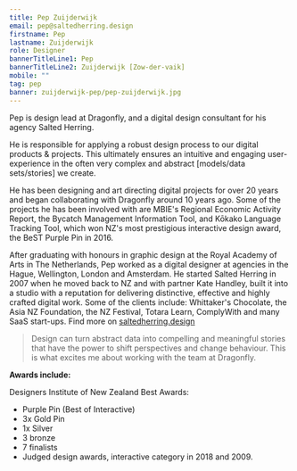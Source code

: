 ```yaml
---
title: Pep Zuijderwijk
email: pep@saltedherring.design
firstname: Pep
lastname: Zuijderwijk
role: Designer
bannerTitleLine1: Pep
bannerTitleLine2: Zuijderwijk [Zow-der-vaik]
mobile: ""
tag: pep
banner: zuijderwijk-pep/pep-zuijderwijk.jpg
---
```


Pep is design lead at Dragonfly, and a digital design consultant for his agency
Salted Herring.

<!-- more -->

He is responsible for applying a robust design process to our digital products &
projects. This ultimately ensures an intuitive and engaging user-experience in
the often very complex and abstract [models/data sets/stories] we create.

He has been designing and art directing digital projects for over 20 years and
began collaborating with Dragonfly around 10 years ago. Some of the projects he
has been involved with are MBIE's Regional Economic Activity Report, the Bycatch
Management Information Tool, and Kōkako Language Tracking Tool, which won NZ's
most prestigious interactive design award, the BeST Purple Pin in 2016.

After graduating with honours in graphic design at the Royal Academy of Arts in
The Netherlands, Pep worked as a digital designer at agencies in the Hague,
Wellington, London and Amsterdam. He started Salted Herring in 2007 when he
moved back to NZ and with partner Kate Handley, built it into a studio with a
reputation for delivering distinctive, effective and highly crafted digital
work. Some of the clients include: Whittaker's Chocolate, the Asia NZ
Foundation, the NZ Festival, Totara Learn, ComplyWith and many SaaS start-ups.
Find more on [saltedherring.design](https://saltedherring.design)

> Design can turn abstract data into compelling and meaningful stories that have
> the power to shift perspectives and change behaviour. This is what excites me
> about working with the team at Dragonfly.

**Awards include:**

Designers Institute of New Zealand Best Awards:

- Purple Pin (Best of Interactive)
- 3x Gold Pin
- 1x Silver
- 3 bronze
- 7 finalists
- Judged design awards, interactive category in 2018 and 2009.
